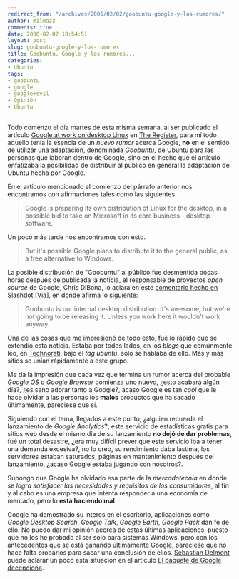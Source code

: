 ```yaml
---
redirect_from: "/archivos/2006/02/02/goobuntu-google-y-los-rumores/"
author: milmazz
comments: true
date: 2006-02-02 18:54:51
layout: post
slug: goobuntu-google-y-los-rumores
title: Goobuntu, Google y los rumores...
categories:
- Ubuntu
tags:
- goobuntu
- google
- google+evil
- Opinión
- Ubuntu
---
```


Todo comenzo el día martes de esta misma semana, al ser publicado el artículo [Google at work on desktop Linux](http://www.theregister.co.uk/2006/01/31/google_goes_desktop_linux/) en  [The Register](http://www-theregister.co.uk), para mí todo aquello tenía la esencia de un _nuevo rumor_ acerca Google, **no** en el sentido de utilizar una adaptación, denominada _Goobuntu_, de Ubuntu para las personas que laboran dentro de Google, sino en el hecho que el artículo enfatizaba la posibilidad de distribuir al público en general la adaptación de Ubuntu hecha por Google.

En el artículo mencionado al comienzo del párrafo anterior nos encontramos con afirmaciones tales como las siguientes:

> Google is preparing its own distribution of Linux for the desktop, in a possible bid to take on Microsoft in its core business - desktop software.

Un poco más tarde nos encontramos con esto.

> But it's possible Google plans to distribute it to the general public, as a free alternative to Windows.

La posible distribución de "Goobuntu" al público fue desmentida pocas horas después de publicada la noticia, el responsable de proyectos _open source_ de Google, Chris DiBona, lo aclara en este [comentario hecho en Slashdot](http://slashdot.org/comments.pl?sid=175746&cid=14609148) [[Vía]](http://google.dirson.com/noticias.new/2249/), en donde afirma lo siguiente:

> Goobuntu is our internal desktop distribution. It's awesome, but we're not going to be releasing it. Unless you work here it wouldn't work anyway.

Una de las cosas que me impresionó de todo esto, fué lo rápido que se extendió esta noticia. Estaba por todos lados, en los _blogs_ que comúnmente leo, en [Technorati](http://technorati.com/), bajo el _tag ubuntu_, solo se hablaba de ello. Más y más sitios se unían rápidamente a este grupo.

Me da la impresión que cada vez que termina un rumor acerca del probable _Google OS_ o _Google Browser_ comienza uno nuevo, ¿esto acabará algún día?, ¿es sano adorar tanto a Google?, acaso Google es tan _cool_ que le hace olvidar a las personas los **malos** productos que ha sacado últimamente, pareciese que sí.

Siguiendo con el tema, llegados a este punto, ¿alguien recuerda el lanzamiento de _Google Analytics_?, este servicio de estadísticas gratis para sitios web desde el mismo día de su lanzamiento **no dejó de dar problemas**, fué un total desastre, ¿era muy difícil prever que este servicio iba a tener una demanda excesiva?, no lo creo, su rendimiento daba lastima, los servidores estaban saturados, páginas en mantenimiento después del lanzamiento, ¿acaso Google estaba jugando con nosotros?.

Supongo que Google ha olvidado esa parte de la _mercadotecnia_ en donde se _logra satisfacer las necesidades y requisitos de los consumidores_, al fin y al cabo es una empresa que intenta responder a una economía de mercado, pero lo **está haciendo mal**.

Google ha demostrado su interes en el escritorio, aplicaciones como _Google Desktop Search_, _Google Talk_, _Google Earth_, _Google Pack_ dan fé de ello. No puedo dar mi opinión acerca de estas últimas aplicaciones, puesto que no los he probado al ser solo para sistemas Windows, pero con los antecedentes que se está ganando últimamente Google, pareciese que no hace falta probarlos para sacar una conclusión de ellos. [Sebastian Delmont](http://zonageek.com/) puede aclarar un poco esta situación en el artículo [El paquete de Google decepciona](http://www.zonageek.com/blog/archivos/2006/01/07-081850.php).
